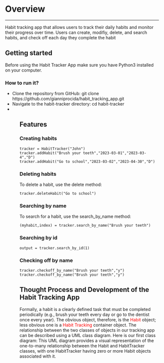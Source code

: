 <!DOCTYPE html>
<html lang="en">
<head>
    <meta charset="UTF-8">
</head>
<body>
<h1>Overview</h1>
<hr>
<p>Habit tracking app that allows users to track their daily habits and 
      monitor their progress over time. Users can create, modifiy, delete, and search habits, and check off each day
    they complete the habit</a></p>
<h2>Getting started</h2>

Before using the Habit Tracker App make sure you have Python3 installed on your computer.
<h3>How to run it?</h3>
     <ul>
      <li>Clone the repository from GitHub: git clone https://github.com/gianniprocida/habit_tracking_app.git</li>
      <li>Navigate to the habit-tracker directory: cd habit-tracker</li>
      <li></li>
    <ul>
<h2>Features</h2>
<h3>Creating habits</h3>

```
tracker = HabitTracker("John")
tracker.addHabit("Brush your teeth","2023-03-01","2023-03-4","D")
tracker.addHabit("Go to school","2023-03-02","2023-04-30","D")
```

<h3>Deleting habits</h3>
To delete a habit, use the delete method:

```
tracker.deleteHabit("Go to school")
```

<h3>Searching by name</h3>
To search for a habit, use the search_by_name method:

```
(myhabit,index) = tracker.search_by_name("Brush your teeth")
```

<h3>Searching by id</h3>

```
output = tracker.search_by_id(1)
```

<h3>Checking off by name</h3>

```
tracker.checkoff_by_name("Brush your teeth","y")
tracker.checkoff_by_name("Brush your teeth","y")
```

<h2>Thought Process and Development of the Habit Tracking App</h2>
Formally, a habit is a clearly defined task that must be completed periodically 
(e.g., brush your teeth every day or go to the dentist once every year). 
The obvious object, therefore, is the <span style="color: red;">Habit</span> object; less obvious one is 
a <span style="color: red;">Habit Tracking</span> container object. The relationship between the 
two classes of objects in our tracking app can be described using a UML class diagram. Here is our 
first class diagram:
This UML diagram provides a visual representation of the one-to-many relationship between 
the Habit and HabitTracker classes, with one HabitTracker having zero or more Habit objects associated 
with it. 

</body>
